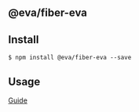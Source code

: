## @eva/fiber-eva

## Install

```
$ npm install @eva/fiber-eva --save
```

## Usage

[Guide](https://yuque.com/eva/react-eva/driverdesign)
